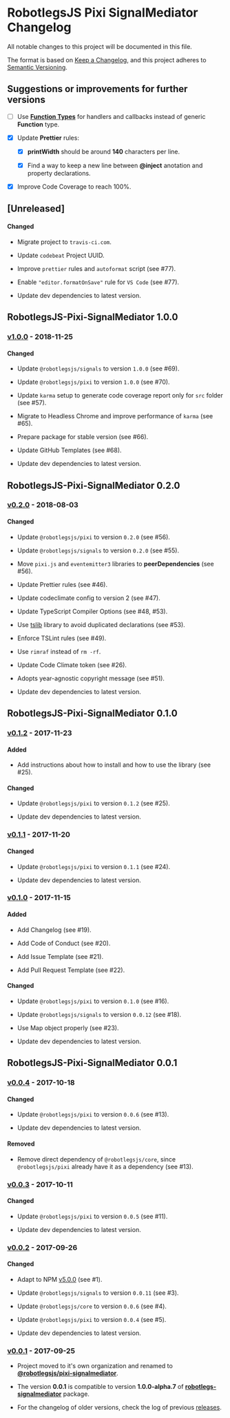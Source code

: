 # RobotlegsJS Pixi SignalMediator Changelog

All notable changes to this project will be documented in this file.

The format is based on [Keep a Changelog](https://keepachangelog.com/en/1.0.0/),
and this project adheres to [Semantic Versioning](https://semver.org/spec/v2.0.0.html).

## Suggestions or improvements for further versions

- [ ] Use [**Function Types**](https://www.typescriptlang.org/docs/handbook/functions.html) for handlers and callbacks instead of generic **Function** type.

- [x] Update **Prettier** rules:

  - [x] **printWidth** should be around **140** characters per line.

  - [x] Find a way to keep a new line between **@inject** anotation and property declarations.

- [x] Improve Code Coverage to reach 100%.

## [Unreleased]

<!--
Types of changes:

#### Added
- for new features.

#### Changed
- for changes in existing functionality.

#### Deprecated
- for soon-to-be removed features.

#### Removed
- for now removed features.

#### Fixed
- for any bug fixes.

#### Security
- in case of vulnerabilities.
-->

#### Changed

- Migrate project to `travis-ci.com`.

- Update `codebeat` Project UUID.

- Improve `prettier` rules and `autoformat` script (see #77).

- Enable `"editor.formatOnSave"` rule for `VS Code` (see #77).

- Update dev dependencies to latest version.

## RobotlegsJS-Pixi-SignalMediator 1.0.0

### [v1.0.0](https://github.com/RobotlegsJS/RobotlegsJS-Pixi-SignalMediator/releases/tag/1.0.0) - 2018-11-25

#### Changed

- Update `@robotlegsjs/signals` to version `1.0.0` (see #69).

- Update `@robotlegsjs/pixi` to version `1.0.0` (see #70).

- Update `karma` setup to generate code coverage report only for `src` folder (see #57).

- Migrate to Headless Chrome and improve performance of `karma` (see #65).

- Prepare package for stable version (see #66).

- Update GitHub Templates (see #68).

- Update dev dependencies to latest version.

## RobotlegsJS-Pixi-SignalMediator 0.2.0

### [v0.2.0](https://github.com/RobotlegsJS/RobotlegsJS-Pixi-SignalMediator/releases/tag/0.2.0) - 2018-08-03

#### Changed

- Update `@robotlegsjs/pixi` to version `0.2.0` (see #56).

- Update `@robotlegsjs/signals` to version `0.2.0` (see #55).

- Move `pixi.js` and `eventemitter3` libraries to **peerDependencies** (see #56).

- Update Prettier rules (see #46).

- Update codeclimate config to version 2 (see #47).

- Update TypeScript Compiler Options (see #48, #53).

- Use [tslib](https://github.com/Microsoft/tslib) library to avoid duplicated declarations (see #53).

- Enforce TSLint rules (see #49).

- Use `rimraf` instead of `rm -rf`.

- Update Code Climate token (see #26).

- Adopts year-agnostic copyright message (see #51).

- Update dev dependencies to latest version.

## RobotlegsJS-Pixi-SignalMediator 0.1.0

### [v0.1.2](https://github.com/RobotlegsJS/RobotlegsJS-Pixi-SignalMediator/releases/tag/0.1.2) - 2017-11-23

#### Added

- Add instructions about how to install and how to use the library (see #25).

#### Changed

- Update `@robotlegsjs/pixi` to version `0.1.2` (see #25).

- Update dev dependencies to latest version.

### [v0.1.1](https://github.com/RobotlegsJS/RobotlegsJS-Pixi-SignalMediator/releases/tag/0.1.1) - 2017-11-20

#### Changed

- Update `@robotlegsjs/pixi` to version `0.1.1` (see #24).

- Update dev dependencies to latest version.

### [v0.1.0](https://github.com/RobotlegsJS/RobotlegsJS-Pixi-SignalMediator/releases/tag/0.1.0) - 2017-11-15

#### Added

- Add Changelog (see #19).

- Add Code of Conduct (see #20).

- Add Issue Template (see #21).

- Add Pull Request Template (see #22).

#### Changed

- Update `@robotlegsjs/pixi` to version `0.1.0` (see #16).

- Update `@robotlegsjs/signals` to version `0.0.12` (see #18).

- Use Map object properly (see #23).

- Update dev dependencies to latest version.

## RobotlegsJS-Pixi-SignalMediator 0.0.1

### [v0.0.4](https://github.com/RobotlegsJS/RobotlegsJS-Pixi-SignalMediator/releases/tag/0.0.4) - 2017-10-18

#### Changed

- Update `@robotlegsjs/pixi` to version `0.0.6` (see #13).

- Update dev dependencies to latest version.

#### Removed

- Remove direct dependency of `@robotlegsjs/core`, since `@robotlegsjs/pixi` already have it as a dependency (see #13).

### [v0.0.3](https://github.com/RobotlegsJS/RobotlegsJS-Pixi-SignalMediator/releases/tag/0.0.3) - 2017-10-11

#### Changed

- Update `@robotlegsjs/pixi` to version `0.0.5` (see #11).

- Update dev dependencies to latest version.

### [v0.0.2](https://github.com/RobotlegsJS/RobotlegsJS-Pixi-SignalMediator/releases/tag/0.0.2) - 2017-09-26

#### Changed

- Adapt to NPM [v5.0.0](http://blog.npmjs.org/post/161081169345/v500) (see #1).

- Update `@robotlegsjs/signals` to version `0.0.11` (see #3).

- Update `@robotlegsjs/core` to version `0.0.6` (see #4).

- Update `@robotlegsjs/pixi` to version `0.0.4` (see #5).

- Update dev dependencies to latest version.

### [v0.0.1](https://github.com/RobotlegsJS/RobotlegsJS-Pixi-SignalMediator/releases/tag/0.0.1) - 2017-09-25

- Project moved to it's own organization and renamed to [**@robotlegsjs/pixi-signalmediator**](https://www.npmjs.com/package/@robotlegsjs/pixi-signalmediator).

- The version **0.0.1** is compatible to version **1.0.0-alpha.7** of [**robotlegs-signalmediator**](https://www.npmjs.com/package/robotlegs-signalmediator) package.

- For the changelog of older versions, check the log of previous [releases](https://github.com/cuongdd2/RobotlegsJS-SignalMediator/releases).
